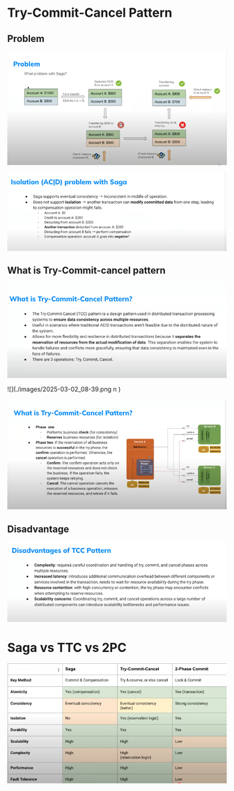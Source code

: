 # Try-Commit-Cancel Pattern

## Problem

![](./images/2025-03-02_08-31.png)

![](./images/2025-03-02_08-34.png)

## What is Try-Commit-cancel pattern

![](./images/2025-03-02_08-37.png)

![](./images/2025-03-02_08-39.png n )

![](./images/2025-03-02_08-42.png)

## Disadvantage

![](./images/2025-03-02_08-45.png)

# Saga vs TTC vs 2PC

![](./images/2025-03-02_08-49.png)
